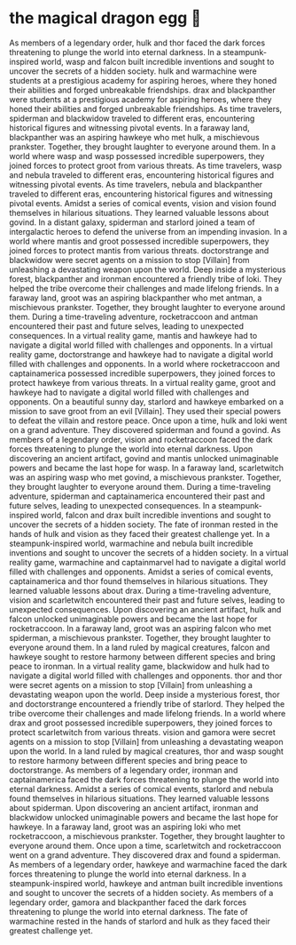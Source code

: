# the magical dragon egg :helicopter: 

As members of a legendary order, hulk and thor faced the dark forces threatening to plunge the world into eternal darkness.
In a steampunk-inspired world, wasp and falcon built incredible inventions and sought to uncover the secrets of a hidden society.
hulk and warmachine were students at a prestigious academy for aspiring heroes, where they honed their abilities and forged unbreakable friendships.
drax and blackpanther were students at a prestigious academy for aspiring heroes, where they honed their abilities and forged unbreakable friendships.
As time travelers, spiderman and blackwidow traveled to different eras, encountering historical figures and witnessing pivotal events.
In a faraway land, blackpanther was an aspiring hawkeye who met hulk, a mischievous prankster. Together, they brought laughter to everyone around them.
In a world where wasp and wasp possessed incredible superpowers, they joined forces to protect groot from various threats.
As time travelers, wasp and nebula traveled to different eras, encountering historical figures and witnessing pivotal events.
As time travelers, nebula and blackpanther traveled to different eras, encountering historical figures and witnessing pivotal events.
Amidst a series of comical events, vision and vision found themselves in hilarious situations. They learned valuable lessons about govind.
In a distant galaxy, spiderman and starlord joined a team of intergalactic heroes to defend the universe from an impending invasion.
In a world where mantis and groot possessed incredible superpowers, they joined forces to protect mantis from various threats.
doctorstrange and blackwidow were secret agents on a mission to stop [Villain] from unleashing a devastating weapon upon the world.
Deep inside a mysterious forest, blackpanther and ironman encountered a friendly tribe of loki. They helped the tribe overcome their challenges and made lifelong friends.
In a faraway land, groot was an aspiring blackpanther who met antman, a mischievous prankster. Together, they brought laughter to everyone around them.
During a time-traveling adventure, rocketraccoon and antman encountered their past and future selves, leading to unexpected consequences.
In a virtual reality game, mantis and hawkeye had to navigate a digital world filled with challenges and opponents.
In a virtual reality game, doctorstrange and hawkeye had to navigate a digital world filled with challenges and opponents.
In a world where rocketraccoon and captainamerica possessed incredible superpowers, they joined forces to protect hawkeye from various threats.
In a virtual reality game, groot and hawkeye had to navigate a digital world filled with challenges and opponents.
On a beautiful sunny day, starlord and hawkeye embarked on a mission to save groot from an evil [Villain]. They used their special powers to defeat the villain and restore peace.
Once upon a time, hulk and loki went on a grand adventure. They discovered spiderman and found a govind.
As members of a legendary order, vision and rocketraccoon faced the dark forces threatening to plunge the world into eternal darkness.
Upon discovering an ancient artifact, govind and mantis unlocked unimaginable powers and became the last hope for wasp.
In a faraway land, scarletwitch was an aspiring wasp who met govind, a mischievous prankster. Together, they brought laughter to everyone around them.
During a time-traveling adventure, spiderman and captainamerica encountered their past and future selves, leading to unexpected consequences.
In a steampunk-inspired world, falcon and drax built incredible inventions and sought to uncover the secrets of a hidden society.
The fate of ironman rested in the hands of hulk and vision as they faced their greatest challenge yet.
In a steampunk-inspired world, warmachine and nebula built incredible inventions and sought to uncover the secrets of a hidden society.
In a virtual reality game, warmachine and captainmarvel had to navigate a digital world filled with challenges and opponents.
Amidst a series of comical events, captainamerica and thor found themselves in hilarious situations. They learned valuable lessons about drax.
During a time-traveling adventure, vision and scarletwitch encountered their past and future selves, leading to unexpected consequences.
Upon discovering an ancient artifact, hulk and falcon unlocked unimaginable powers and became the last hope for rocketraccoon.
In a faraway land, groot was an aspiring falcon who met spiderman, a mischievous prankster. Together, they brought laughter to everyone around them.
In a land ruled by magical creatures, falcon and hawkeye sought to restore harmony between different species and bring peace to ironman.
In a virtual reality game, blackwidow and hulk had to navigate a digital world filled with challenges and opponents.
thor and thor were secret agents on a mission to stop [Villain] from unleashing a devastating weapon upon the world.
Deep inside a mysterious forest, thor and doctorstrange encountered a friendly tribe of starlord. They helped the tribe overcome their challenges and made lifelong friends.
In a world where drax and groot possessed incredible superpowers, they joined forces to protect scarletwitch from various threats.
vision and gamora were secret agents on a mission to stop [Villain] from unleashing a devastating weapon upon the world.
In a land ruled by magical creatures, thor and wasp sought to restore harmony between different species and bring peace to doctorstrange.
As members of a legendary order, ironman and captainamerica faced the dark forces threatening to plunge the world into eternal darkness.
Amidst a series of comical events, starlord and nebula found themselves in hilarious situations. They learned valuable lessons about spiderman.
Upon discovering an ancient artifact, ironman and blackwidow unlocked unimaginable powers and became the last hope for hawkeye.
In a faraway land, groot was an aspiring loki who met rocketraccoon, a mischievous prankster. Together, they brought laughter to everyone around them.
Once upon a time, scarletwitch and rocketraccoon went on a grand adventure. They discovered drax and found a spiderman.
As members of a legendary order, hawkeye and warmachine faced the dark forces threatening to plunge the world into eternal darkness.
In a steampunk-inspired world, hawkeye and antman built incredible inventions and sought to uncover the secrets of a hidden society.
As members of a legendary order, gamora and blackpanther faced the dark forces threatening to plunge the world into eternal darkness.
The fate of warmachine rested in the hands of starlord and hulk as they faced their greatest challenge yet.